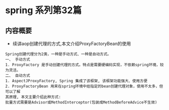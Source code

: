 # spring 系列第32篇
## 内容概要
* 续讲aop创建代理的方式,本文介绍ProxyFactoryBean的使用
```commandline
Spring创建代理分为2类，一种是手动方式、一种是自动方式。
一、 手动方式
1. ProxyFactory 是手动创建代理的方式。特点是需要硬编码实现，不依赖spring环境，较为灵活。
二、 自动方式
1. AspectJProxyFactory, Spring 集成了该框架, 该框架功能强大、使用方便
2. ProxyFactoryBean 用来在spring环境中给指定的bean创建代理对象，使用不太多，但可以了解
其原理, 本文主要介绍此种方式:
批量方式需要是Advisor或MethodInterceptor(包装成MethodBeforeAdvice不生效)
```